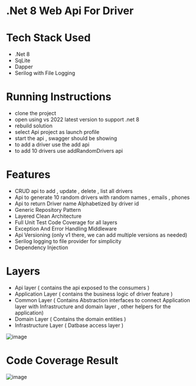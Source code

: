 # .Net 8 Web Api For Driver 

# Tech Stack Used
- .Net 8
- SqLite
- Dapper
- Serilog with File Logging


# Running Instructions
- clone the project
- open using vs 2022 latest version to support .net 8
- rebuild solution
- select Api project as launch profile
- start the api , swagger should be showing
- to add a driver use the add api
- to add 10 drivers use addRandomDrivers api

# Features
- CRUD api to add , update , delete , list all drivers
- Api to generate 10 random drivers with random names , emails , phones
- Api to return Driver name Alphabetized by driver id
- Generic Repository Pattern
- Layered Clean Architecture
- Full Unit Test Code Coverage for all layers
- Exception And Error Handling Middleware
- Api Versioning (only v1 there, we can add multiple versions as needed)
- Serilog logging to file provider for simplicity
- Dependency Injection

# Layers
- Api layer ( contains the api exposed to the consumers )
- Application Layer ( contains the business logic of driver feature )
- Common Layer ( Contains Abstraction interfaces to connect Application layer with Infrastructure and domain layer  , other helpers for the application)
- Domain Layer ( Contains the domain entities )
- Infrastructure Layer ( Datbase access layer )

  
![image](https://github.com/mhmoudalaskalany/Driver-Backend/assets/45127300/ade5e7a2-a45b-4f93-b83e-f59d511018f8)

# Code Coverage Result
![image](https://github.com/mhmoudalaskalany/Driver-Backend/assets/45127300/9b6497a6-d1dc-4818-94b2-dcfa86086f8f)



